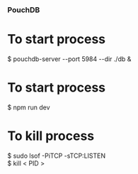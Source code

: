 ### PouchDB ###

# To start process <br />
$ pouchdb-server --port 5984 --dir ./db & <br />

# To start process <br />
$ npm run dev

# To kill process <br />
$ sudo lsof -PiTCP -sTCP:LISTEN <br />
$ kill < PID > <br />
